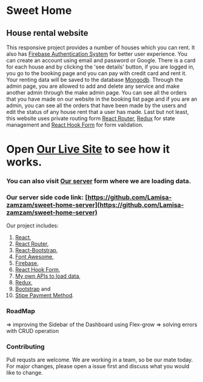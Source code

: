 # Sweet Home

## House rental website

This responsive project provides a number of houses which you can rent. It also has [Firebase Authentication System](https://firebase.google.com/docs?authuser=0) for better user experience. You can create an account using email and password or Google. There is a card for each house and by clicking the 'see details' button, if you are logged in, you go to the booking page and you can pay with credit card and rent it. Your renting data will be saved to the database [Mongodb](https://www.mongodb.com/). Through the admin page, you are allowed to add and delete any service and make another admin through the make admin page. You can see all the orders that you have made on our website in the booking list page and if you are an admin, you can see all the orders that have been made by the users and edit the status of any house rent that a user has made. Last but not least, this website uses private routing form [React Router](https://reactrouter.com/), [Redux](https://redux.js.org/) for state management and [React Hook Form](https://react-hook-form.com/) for form validation.

# Open [Our Live Site](https://sweet-home-910.web.app/) to see how it works.

### You can also visit [Our server](https://shrouded-meadow-58285.herokuapp.com/) form where we are loading data.

### Our server side code link: [https://github.com/Lamisa-zamzam/sweet-home-server](https://github.com/Lamisa-zamzam/sweet-home-server)

Our project includes:

1.  [React](https://reactjs.org/docs/getting-started.html),
2.  [React Router](https://reactrouter.com/),
3.  [React-Bootstrap](https://react-bootstrap.github.io/),
4.  [Font Awesome](https://fontawesome.com/),
5.  [Firebase](https://firebase.google.com/docs?authuser=0),
6.  [React Hook Form](https://react-hook-form.com/),
7.  [My own APIs to load data](https://powerful-springs-02476.herokuapp.com),
8.  [Redux](https://redux.js.org/),
9.  [Bootstrap](https://getbootstrap.com/) and
10.  [Stipe Payment Method](https://stripe.com/).

### RoadMap
=> improving the Sidebar of the Dashboard using Flex-grow
=> solving errors with CRUD operation

### Contributing
Pull requsts are welcome. We are working in a team, so be our mate today. For major changes, please open a issue first and discuss what you would like to change. 

